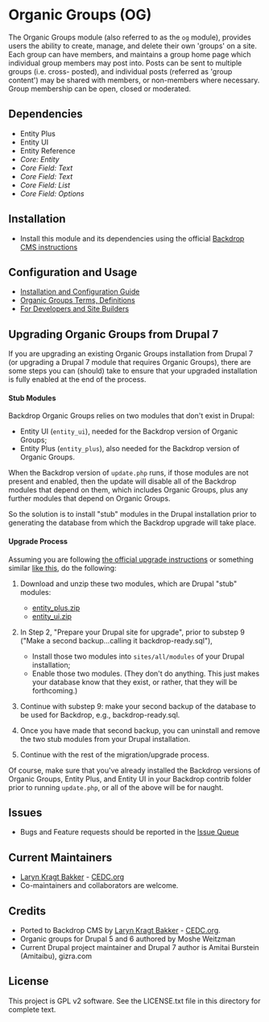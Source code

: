# Organic Groups (OG)

The Organic Groups module (also referred to as the `og` module), provides users
the ability to create, manage, and delete their own 'groups' on a site.
Each group can have members, and maintains a group home page which individual
group members may post into. Posts can be sent to multiple groups (i.e. cross-
posted), and individual posts (referred as 'group content') may be shared with
members, or non-members where necessary. Group membership can be open, closed
or moderated.

## Dependencies

- Entity Plus
- Entity UI
- Entity Reference
- _Core: Entity_
- _Core Field: Text_
- _Core Field: Text_
- _Core Field: List_
- _Core Field: Options_

## Installation

 - Install this module and its dependencies using the official 
  [Backdrop CMS instructions](https://backdropcms.org/guide/modules)

## Configuration and Usage

 - [Installation and Configuration Guide](https://github.com/backdrop-contrib/og/wiki/1.-Installation-and-Configuration-Guide)
 - [Organic Groups Terms, Definitions](https://github.com/backdrop-contrib/og/wiki/2.-Organic-Groups-Terms,-Definitions)
 - [For Developers and Site Builders](https://github.com/backdrop-contrib/og/wiki/3.-For-Developers-and-Site-Builders)

## Upgrading Organic Groups from Drupal 7

If you are upgrading an existing Organic Groups installation from Drupal 7 (or upgrading a Drupal 7 module that requires Organic Groups), there are some steps you can (should) take to ensure that your upgraded installation is fully enabled at the end of the process.

#### Stub Modules

Backdrop Organic Groups relies on two modules that don't exist in Drupal:

- Entity UI (`entity_ui`), needed for the Backdrop version of Organic Groups;
- Entity Plus (`entity_plus`), also needed for the Backdrop version of Organic Groups.

When the Backdrop version of `update.php` runs, if those modules are not present and enabled, then the update will disable all of the Backdrop modules that depend on them, which includes Organic Groups, plus any further modules that depend on Organic Groups.

So the solution is to install "stub" modules in the Drupal installation prior to generating the database from which the Backdrop upgrade will take place.

#### Upgrade Process

Assuming you are following [the official upgrade instructions](https://backdropcms.org/upgrade-from-drupal) or something similar [like this](https://packweb.eu/blog/migrating-drupal-7-backdrop-cms), do the following:

1. Download and unzip these two modules, which are Drupal "stub" modules:
    - [entity_plus.zip](https://github.com/backdrop-contrib/rules/wiki/files/entity_plus.zip)
    - [entity_ui.zip](https://github.com/backdrop-contrib/rules/wiki/files/entity_ui.zip)

2. In Step 2, "Prepare your Drupal site for upgrade", prior to substep 9 ("Make a second backup...calling it backdrop-ready.sql"),

    - Install those two modules into `sites/all/modules` of your Drupal installation;
    - Enable those two modules. (They don't do anything. This just makes your database know that they exist, or rather, that they will be forthcoming.)

3. Continue with substep 9: make your second backup of the database to be used for Backdrop, e.g., backdrop-ready.sql.

4. Once you have made that second backup, you can uninstall and remove the two stub modules from your Drupal installation.

5. Continue with the rest of the migration/upgrade process.

Of course, make sure that you've already installed the Backdrop versions of Organic Groups, Entity Plus, and Entity UI in your Backdrop contrib folder prior to running `update.php`, or all of the above will be for naught.

## Issues

- Bugs and Feature requests should be reported in the 
  [Issue Queue](https://github.com/backdrop-contrib/og/issues)

## Current Maintainers

 - [Laryn Kragt Bakker](https://github.com/laryn) - [CEDC.org](https://cedc.org)
 - Co-maintainers and collaborators are welcome.

## Credits

- Ported to Backdrop CMS by [Laryn Kragt Bakker](https://github.com/laryn) - [CEDC.org](https://cedc.org).
- Organic groups for Drupal 5 and 6 authored by Moshe Weitzman
- Current Drupal project maintainer and Drupal 7 author is Amitai Burstein (Amitaibu), gizra.com

## License

This project is GPL v2 software. See the LICENSE.txt file in this directory for
complete text.
